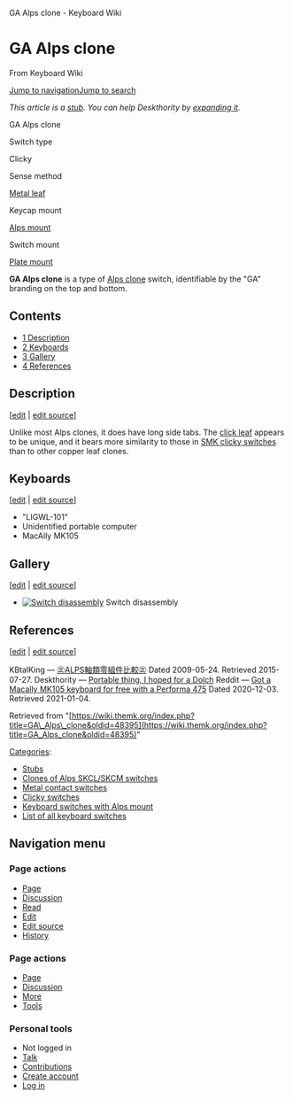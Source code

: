 GA Alps clone - Keyboard Wiki

GA Alps clone
=============

From Keyboard Wiki 

[Jump to navigation](https://wiki.themk.org/index.php/GA_Alps_clone#column-one)[Jump to search](https://wiki.themk.org/index.php/GA_Alps_clone#searchInput)

*This article is a [stub](https://wiki.themk.org/index.php/Deskthority:stub "Deskthority:stub"). You can help Deskthority by [expanding it](https://wiki.themk.org/index.php?title=GA_Alps_clone&action=edit).*

GA Alps clone

Switch type

Clicky

Sense method

[Metal leaf](https://wiki.themk.org/index.php/Contact_mechanism#Metal_leaf "Contact mechanism")

Keycap mount

[Alps mount](https://wiki.themk.org/index.php/Keycap_mount#Alps_mount "Keycap mount")

Switch mount

[Plate mount](https://wiki.themk.org/index.php/Switch_mount#Plate_mount "Switch mount")

**GA Alps clone** is a type of [Alps clone](https://wiki.themk.org/index.php/Alps_clone "Alps clone") switch, identifiable by the "GA" branding on the top and bottom.

Contents
--------

*   [1  Description](https://wiki.themk.org/index.php/GA_Alps_clone#Description)
*   [2  Keyboards](https://wiki.themk.org/index.php/GA_Alps_clone#Keyboards)
*   [3  Gallery](https://wiki.themk.org/index.php/GA_Alps_clone#Gallery)
*   [4  References](https://wiki.themk.org/index.php/GA_Alps_clone#References)

Description
-----------

\[[edit](https://wiki.themk.org/index.php?title=GA_Alps_clone&veaction=edit&section=1 "Edit section: Description") | [edit source](https://wiki.themk.org/index.php?title=GA_Alps_clone&action=edit&section=1 "Edit section's source code: Description")\]

Unlike most Alps clones, it does have long side tabs. The [click leaf](https://wiki.themk.org/index.php/Click_leaf "Click leaf") appears to be unique, and it bears more similarity to those in [SMK clicky switches](https://wiki.themk.org/index.php/SMK_clicky_switch "SMK clicky switch") than to other copper leaf clones.

Keyboards
---------

\[[edit](https://wiki.themk.org/index.php?title=GA_Alps_clone&veaction=edit&section=2 "Edit section: Keyboards") | [edit source](https://wiki.themk.org/index.php?title=GA_Alps_clone&action=edit&section=2 "Edit section's source code: Keyboards")\]

*   "LIGWL-101"<ref name="KBtalKing" />
*   Unidentified portable computer<ref name="DT\_portable" />
*   MacAlly MK105<ref name="MacAlly105" />

Gallery
-------

\[[edit](https://wiki.themk.org/index.php?title=GA_Alps_clone&veaction=edit&section=3 "Edit section: Gallery") | [edit source](https://wiki.themk.org/index.php?title=GA_Alps_clone&action=edit&section=3 "Edit section's source code: Gallery")\]

*   [![Switch disassembly](https://wiki.themk.org/images/thumb/4/4d/Alps.tw_Type_T6_--_GA.jpg/500px-Alps.tw_Type_T6_--_GA.jpg)](https://wiki.themk.org/index.php/File:Alps.tw_Type_T6_--_GA.jpg "Switch disassembly") Switch disassembly 

References
----------

\[[edit](https://wiki.themk.org/index.php?title=GA_Alps_clone&veaction=edit&section=4 "Edit section: References") | [edit source](https://wiki.themk.org/index.php?title=GA_Alps_clone&action=edit&section=4 "Edit section's source code: References")\]

<references> <ref name="KBtalKing">KBtalKing — [㊣ALPS軸類零組件比較㊣](http://kbtalking.cool3c.com/article/8366) Dated 2009-05-24. Retrieved 2015-07-27.</ref> <ref name="DT\_portable">Deskthority — [Portable thing, I hoped for a Dolch](http://deskthority.net/photos-videos-f8/portable-thing-i-hoped-for-a-dolch-t5298.html)</ref> <ref name="MacAlly105">Reddit — [Got a Macally MK105 keyboard for free with a Performa 475](https://www.reddit.com/r/VintageApple/comments/k5v51h/got_a_macally_mk105_keyboard_for_free_with_a/) Dated 2020-12-03. Retrieved 2021-01-04.</ref> </references>

Retrieved from "[https://wiki.themk.org/index.php?title=GA\_Alps\_clone&oldid=48395](https://wiki.themk.org/index.php?title=GA_Alps_clone&oldid=48395)"

[Categories](https://wiki.themk.org/index.php/Special:Categories "Special:Categories"):

*   [Stubs](https://wiki.themk.org/index.php/Category:Stubs "Category:Stubs")
*   [Clones of Alps SKCL/SKCM switches](https://wiki.themk.org/index.php/Category:Clones_of_Alps_SKCL/SKCM_switches "Category:Clones of Alps SKCL/SKCM switches")
*   [Metal contact switches](https://wiki.themk.org/index.php/Category:Metal_contact_switches "Category:Metal contact switches")
*   [Clicky switches](https://wiki.themk.org/index.php/Category:Clicky_switches "Category:Clicky switches")
*   [Keyboard switches with Alps mount](https://wiki.themk.org/index.php/Category:Keyboard_switches_with_Alps_mount "Category:Keyboard switches with Alps mount")
*   [List of all keyboard switches](https://wiki.themk.org/index.php/Category:List_of_all_keyboard_switches "Category:List of all keyboard switches")

Navigation menu
---------------

### Page actions

*   [Page](https://wiki.themk.org/index.php/GA_Alps_clone "View the content page [c]")
*   [Discussion](https://wiki.themk.org/index.php?title=Talk:GA_Alps_clone&action=edit&redlink=1 "Discussion about the content page (page does not exist) [t]")
*   [Read](https://wiki.themk.org/index.php/GA_Alps_clone)
*   [Edit](https://wiki.themk.org/index.php?title=GA_Alps_clone&veaction=edit "Edit this page [v]")
*   [Edit source](https://wiki.themk.org/index.php?title=GA_Alps_clone&action=edit "Edit the source code of this page [e]")
*   [History](https://wiki.themk.org/index.php?title=GA_Alps_clone&action=history "Past revisions of this page [h]")

### Page actions

*   [Page](https://wiki.themk.org/index.php/GA_Alps_clone "Page")
*   [Discussion](https://wiki.themk.org/index.php?title=Talk:GA_Alps_clone&action=edit&redlink=1 " (page does not exist)")
*   [More](https://wiki.themk.org/index.php/GA_Alps_clone#p-cactions)
*   [Tools](https://wiki.themk.org/index.php/GA_Alps_clone#p-tb "Tools")

### Personal tools

*   Not logged in
*   [Talk](https://wiki.themk.org/index.php/Special:MyTalk "Discussion about edits from this IP address [n]")
*   [Contributions](https://wiki.themk.org/index.php/Special:MyContributions "A list of edits made from this IP address [y]")
*   [Create account](https://wiki.themk.org/index.php?title=Special:CreateAccount&returnto=GA+Alps+clone "You are encouraged to create an account and log in; however, it is not mandatory")
*   [Log in](https://wiki.themk.org/index.php?title=Special:UserLogin&returnto=GA+Alps+clone "You are encouraged to log in; however, it is not mandatory [o]")

[](https://wiki.themk.org/index.php/Main_Page) [](https://wiki.themk.org/index.php/GA_Alps_clone#sidebar "Jump to navigation")[](https://wiki.themk.org/index.php/GA_Alps_clone#p-personal "user tools")[](https://wiki.themk.org/index.php/GA_Alps_clone#globalWrapper "back to top")